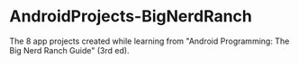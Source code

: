 # AndroidProjects-BigNerdRanch

The 8 app projects created while learning from "Android Programming: The Big Nerd Ranch Guide" (3rd ed).
